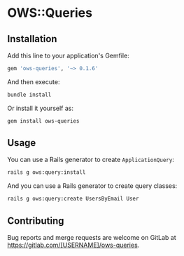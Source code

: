 # OWS::Queries

## Installation

Add this line to your application's Gemfile:

```ruby
gem 'ows-queries', '~> 0.1.6'
```

And then execute:

```bash
bundle install
```

Or install it yourself as:

```bash
gem install ows-queries
```

## Usage

You can use a Rails generator to create `ApplicationQuery`:

```bash
rails g ows:query:install
```

And you can use a Rails generator to create query classes:


```bash
rails g ows:query:create UsersByEmail User
```

## Contributing

Bug reports and merge requests are welcome on GitLab at https://gitlab.com/[USERNAME]/ows-queries.
